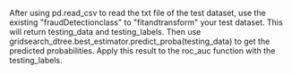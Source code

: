 After using pd.read_csv to read the txt file of the test dataset, use the existing "fraudDetectionclass" to "fitandtransform" your test dataset. 
This will return testing_data and testing_labels.
Then use gridsearch_dtree.best_estimator.predict_proba(testing_data) to get the predicted probabilities. 
Apply this result to the roc_auc function with the testing_labels.